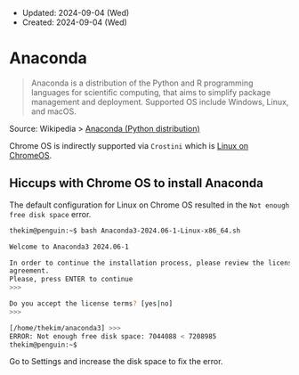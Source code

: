 * Updated: 2024-09-04 (Wed)
* Created: 2024-09-04 (Wed)

# Anaconda

> Anaconda is a distribution of the Python and R programming languages for scientific computing, that aims to simplify package management and deployment. 
> Supported OS include Windows, Linux, and macOS.

Source: Wikipedia > [Anaconda (Python distribution)](https://en.wikipedia.org/wiki/Anaconda_(Python_distribution))

Chrome OS is indirectly supported via `Crostini` which is [Linux on ChromeOS](https://chromeos.dev/en/linux#:~:text=Linux%20on%20ChromeOS%2C%20sometimes%20called,the%20best%20of%20both%20worlds.).

## Hiccups with Chrome OS to install Anaconda
The default configuration for Linux on Chrome OS resulted in the `Not enough free disk space` error.
```bash
thekim@penguin:~$ bash Anaconda3-2024.06-1-Linux-x86_64.sh 

Welcome to Anaconda3 2024.06-1

In order to continue the installation process, please review the license
agreement.
Please, press ENTER to continue
>>> 

Do you accept the license terms? [yes|no]
>>> 

[/home/thekim/anaconda3] >>> 
ERROR: Not enough free disk space: 7044088 < 7208985
thekim@penguin:~$ 
```
Go to Settings and increase the disk space to fix the error.
